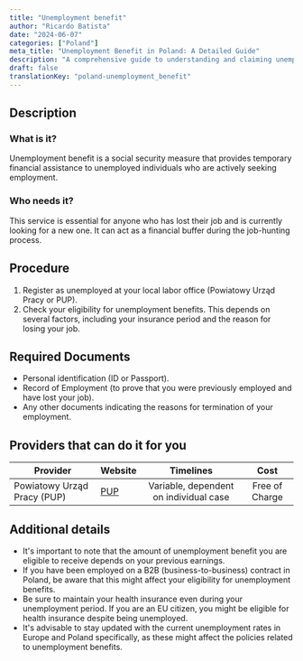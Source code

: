 ```yaml
---
title: "Unemployment benefit"
author: "Ricardo Batista"
date: "2024-06-07"
categories: ["Poland"]
meta_title: "Unemployment Benefit in Poland: A Detailed Guide"
description: "A comprehensive guide to understanding and claiming unemployment benefits in Poland."
draft: false
translationKey: "poland-unemployment_benefit"
---
```


## Description
### What is it?
Unemployment benefit is a social security measure that provides temporary financial assistance to unemployed individuals who are actively seeking employment. 

### Who needs it?
This service is essential for anyone who has lost their job and is currently looking for a new one. It can act as a financial buffer during the job-hunting process.

## Procedure

1. Register as unemployed at your local labor office (Powiatowy Urząd Pracy or PUP).
2. Check your eligibility for unemployment benefits. This depends on several factors, including your insurance period and the reason for losing your job.

## Required Documents

- Personal identification (ID or Passport).
- Record of Employment (to prove that you were previously employed and have lost your job).
- Any other documents indicating the reasons for termination of your employment.

## Providers that can do it for you

| Provider        |     Website     |     Timelines    |       Cost      |
| --------------- | --------------- |  :-------------: | :-------------: |
| Powiatowy Urząd Pracy (PUP) | [PUP](https://www.pup.gov.pl/) | Variable, dependent on individual case | Free of Charge | 

## Additional details
- It's important to note that the amount of unemployment benefit you are eligible to receive depends on your previous earnings.
- If you have been employed on a B2B (business-to-business) contract in Poland, be aware that this might affect your eligibility for unemployment benefits.
- Be sure to maintain your health insurance even during your unemployment period. If you are an EU citizen, you might be eligible for health insurance despite being unemployed.
- It's advisable to stay updated with the current unemployment rates in Europe and Poland specifically, as these might affect the policies related to unemployment benefits. 
